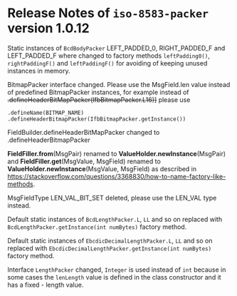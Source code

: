 # Release Notes of `iso-8583-packer` version 1.0.12

Static instances of `BcdBodyPacker` LEFT_PADDED_0, RIGHT_PADDED_F and LEFT_PADDED_F
where changed to factory methods `leftPadding0()`, `rightPaddingF()` and `leftPaddingF()`
for avoiding of keeping unused instances in memory.

BitmapPacker interface changed. Please use the MsgField.len value instead of
predefined BitmapPacker instances, for example instead of
<s>.defineHeaderBitMapPacker(IfbBitmapPacker.L16)]</s>
please use
```
.defineName(BITMAP_NAME)
.defineHeaderBitmapPacker(IfbBitmapPacker.getInstance())
```   

FieldBuilder.defineHeaderBitMapPacker changed to .defineHeaderBitmapPacker

<b>FieldFiller.from</b>(MsgPair) renamed to <b>ValueHolder.newInstance</b>(MsgPair)
and <b>FieldFiller.get</b>(MsgValue, MsgField) renamed to <b>ValueHolder.newInstance</b>(MsgValue, MsgField)
as described in https://stackoverflow.com/questions/3368830/how-to-name-factory-like-methods.

MsgFieldType LEN_VAL_BIT_SET deleted, please use the LEN_VAL type instead.

Default static instances of `BcdLengthPacker.L`, `LL` and so on replaced with `BcdLengthPacker.getInstance(int numBytes)` factory method.

Default static instances of `EbcdicDecimalLengthPacker.L`, `LL` and so on replaced with `EbcdicDecimalLengthPacker.getInstance(int numBytes)` factory method.

Interface `LengthPacker` changed, `Integer` is used instead of `int` because in some cases
the `lenLength` value is defined in the class constructor and it has a fixed - length value.
